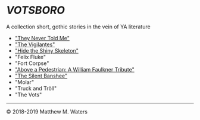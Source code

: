# *VOTSBORO*
A collection short, gothic stories in the vein of YA literature

- ["They Never Told Me"](https://github.com/MattTheBobcat/VOTSBORO/blob/master/They_Never_Told_Me.pdf)
- ["The Vigilantes"](https://github.com/MattTheBobcat/VOTSBORO/blob/master/Vidges.pdf)
- ["Hide the Shiny Skeleton"](https://github.com/MattTheBobcat/VOTSBORO/blob/master/Shiny%20Skeleton.pdf)
- "Felix Fluke"
- "Fort Corpse"
- ["Above a Pedestrian: A William Faulkner Tribute"](https://github.com/MattTheBobcat/VOTSBORO/blob/master/Above_a_Pedestrian.pdf)
- ["The Silent Banshee"](https://github.com/MattTheBobcat/VOTSBORO/blob/master/Silent%20Banshee.pdf)
- "Molar"
- "Truck and Tröll"
- "The Vots"



***

© 2018-2019 Matthew M. Waters
